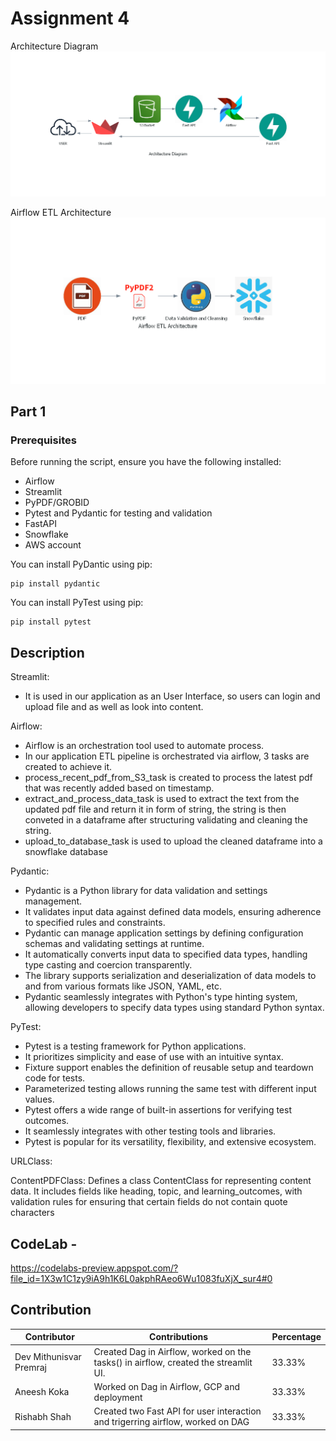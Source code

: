 # Assignment 4
Architecture Diagram
![Architecture Diagram](https://github.com/BigDataIA-Spring2024-Sec1-Team1/Assignment4/blob/main/architecture_diagram.png)

Airflow ETL Architecture
![Airflow ETL Architecture](https://github.com/BigDataIA-Spring2024-Sec1-Team1/Assignment4/blob/main/airflow_etl_architecture.png)
## Part 1

### Prerequisites

Before running the script, ensure you have the following installed:
- Airflow
- Streamlit
- PyPDF/GROBID
- Pytest and Pydantic for testing and validation
- FastAPI
- Snowflake
- AWS account


You can install PyDantic using pip:
```
pip install pydantic
```
You can install PyTest using pip:
```
pip install pytest
```

## Description

Streamlit:

- It is used in our application as an User Interface, so users can login and upload file and as well as look into content.

Airflow:

- Airflow is an orchestration tool used to automate process.
- In our application ETL pipeline is orchestrated via airflow, 3 tasks are created to achieve it.
-  process_recent_pdf_from_S3_task is created to process the latest pdf that was recently added based on timestamp.
-  extract_and_process_data_task is used to extract the text from the updated pdf file and return it in form of string, the string is then conveted in a dataframe after structuring validating and cleaning the string.
-  upload_to_database_task is used to upload the cleaned dataframe into a snowflake database

Pydantic:

- Pydantic is a Python library for data validation and settings management.
- It validates input data against defined data models, ensuring adherence to specified rules and constraints.
- Pydantic can manage application settings by defining configuration schemas and validating settings at runtime.
- It automatically converts input data to specified data types, handling type casting and coercion transparently.
- The library supports serialization and deserialization of data models to and from various formats like JSON, YAML, etc.
- Pydantic seamlessly integrates with Python's type hinting system, allowing developers to specify data types using standard Python syntax.

PyTest: 

- Pytest is a testing framework for Python applications.
- It prioritizes simplicity and ease of use with an intuitive syntax.
- Fixture support enables the definition of reusable setup and teardown code for tests.
- Parameterized testing allows running the same test with different input values.
- Pytest offers a wide range of built-in assertions for verifying test outcomes.
- It seamlessly integrates with other testing tools and libraries.
- Pytest is popular for its versatility, flexibility, and extensive ecosystem.

URLClass: 

ContentPDFClass: Defines a class ContentClass for representing content data. 
It includes fields like  heading, topic, and learning_outcomes, 
with validation rules for ensuring that certain fields do not contain quote characters






## CodeLab - 
https://codelabs-preview.appspot.com/?file_id=1X3w1C1zy9iA9h1K6L0akphRAeo6Wu1083fuXjX_sur4#0

  ## Contribution

| Contributor | Contributions            | Percentage |
|-------------|--------------------------|------------|
| Dev Mithunisvar Premraj       | Created Dag in Airflow, worked on the tasks() in airflow, created the streamlit UI.|33.33%|
| Aneesh Koka        | Worked on Dag in Airflow, GCP and deployment | 33.33% |
| Rishabh Shah         | Created two Fast API for user interaction and trigerring airflow, worked on DAG| 33.33% |

